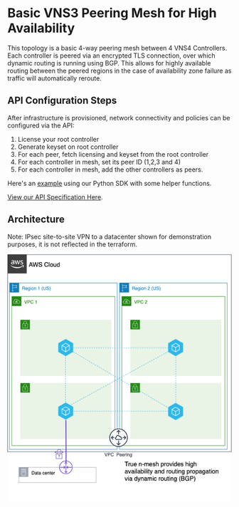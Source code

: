 # Basic VNS3 Peering Mesh for High Availability
This topology is a basic 4-way peering mesh between 4 VNS4 Controllers. Each controller is peered via an
encrypted TLS connection, over which dynamic routing is running using BGP. This allows for highly available routing between
the peered regions in the case of availability zone failure as traffic will automatically reroute.

## API Configuration Steps
After infrastructure is provisioned, network connectivity and policies can be configured via the API:

1. License your root controller
2. Generate keyset on root controller
3. For each peer, fetch licensing and keyset from the root controller
4. For each controller in mesh, set its peer ID  (1,2,3 and 4)
5. For each controller in mesh, add the other controllers as peers.

Here's an [example](https://github.com/cohesive/python-cohesivenet-sdk/blob/master/examples/peering_mesh.py) using our Python SDK with some helper functions.

[View our API Specification Here](https://docs.cohesive.net/apis/vns3/v/4.8).

## Architecture
Note: IPsec site-to-site VPN to a datacenter shown for demonstration purposes, it is not reflected in the terraform.

![Peering mesh diagram](./vns3-peering-mesh-aws.png "Peering mesh diagram")